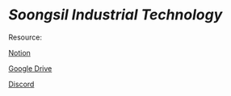 # *Soongsil Industrial Technology*

Resource:

 [Notion](https://www.notion.so/24293cbb017080e5976cdddd615b7075?v=24293cbb01708061a54b000c75406642&source=copy_link)
 
 [Google Drive](https://drive.google.com/drive/folders/1zDFIsRm_Zdgos0pMFNlSPoKZcMkVBkeu?usp=sharing)
 
 [Discord](https://discord.gg/2U98ZKVj)
